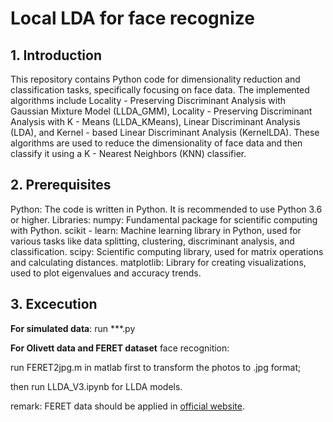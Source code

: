 # Local LDA for face recognize

## 1. Introduction

This repository contains Python code for dimensionality reduction and classification tasks, specifically focusing on face data. The implemented algorithms include Locality - Preserving Discriminant Analysis with Gaussian Mixture Model (LLDA_GMM), Locality - Preserving Discriminant Analysis with K - Means (LLDA_KMeans), Linear Discriminant Analysis (LDA), and Kernel - based Linear Discriminant Analysis (KernelLDA). These algorithms are used to reduce the dimensionality of face data and then classify it using a K - Nearest Neighbors (KNN) classifier.

## 2. Prerequisites

Python: The code is written in Python. It is recommended to use Python 3.6 or higher.
Libraries:
numpy: Fundamental package for scientific computing with Python.
scikit - learn: Machine learning library in Python, used for various tasks like data splitting, clustering, discriminant analysis, and classification.
scipy: Scientific computing library, used for matrix operations and calculating distances.
matplotlib: Library for creating visualizations, used to plot eigenvalues and accuracy trends.

## 3. Excecution

**For simulated data**: run ***.py

**For Olivett data and FERET dataset** face recognition:

run FERET2jpg.m in matlab first to transform the photos to .jpg format;

then run LLDA_V3.ipynb for LLDA models.

remark: FERET data should be applied in [official website](https://www.nist.gov/itl/products-and-services/color-feret-database).
